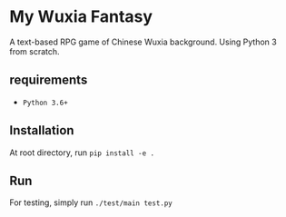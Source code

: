 # My Wuxia Fantasy

A text-based RPG game of Chinese Wuxia background. Using Python 3 from scratch.

## requirements
- `Python 3.6+`

## Installation
At root directory, run `pip install -e .`

## Run
For testing, simply run `./test/main test.py`

